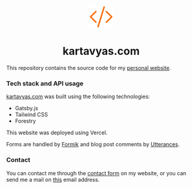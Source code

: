 <p align="center">
  <a href="https://www.kartavyas.com">
    <img alt="logo" src="./src/images/logo.png" width="64" />
  </a>
</p>
<h1 align="center">
  kartavyas.com
</h1>

This repository contains the source code for my [personal website](https://www.kartavyas.com/).

### Tech stack and API usage

[kartavyas.com](https://www.kartavyas.com/) was built using the following technologies:

- Gatsby.js
- Tailwind CSS
- Forestry

This website was deployed using Vercel.

Forms are handled by [Formik](https://formik.org/) and blog post comments by [Utterances](https://utteranc.es/).

### Contact

You can contact me through the [contact form](https://kartavyas.com/contact) on my website, or you can send me a mail on [this](mailto:kartavya@berkeley.edu) email address.
